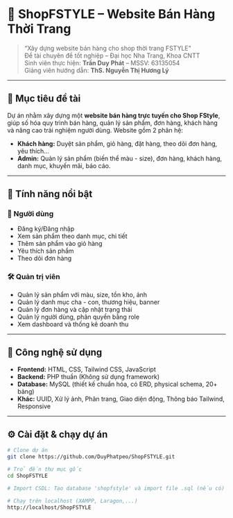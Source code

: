 # 🧥 ShopFSTYLE – Website Bán Hàng Thời Trang

> “Xây dựng website bán hàng cho shop thời trang FSTYLE”  
> Đề tài chuyên đề tốt nghiệp – Đại học Nha Trang, Khoa CNTT  
> Sinh viên thực hiện: **Trần Duy Phát** – MSSV: 63135054  
> Giảng viên hướng dẫn: **ThS. Nguyễn Thị Hương Lý**

---

## 🎯 Mục tiêu đề tài

Dự án nhằm xây dựng một **website bán hàng trực tuyến cho Shop FStyle**, giúp số hóa quy trình bán hàng, quản lý sản phẩm, đơn hàng, khách hàng và nâng cao trải nghiệm người dùng. Website gồm 2 phân hệ:

- **Khách hàng:** Duyệt sản phẩm, giỏ hàng, đặt hàng, theo dõi đơn hàng, yêu thích…
- **Admin:** Quản lý sản phẩm (biến thể màu - size), đơn hàng, khách hàng, danh mục, khuyến mãi, báo cáo.

---

## 📌 Tính năng nổi bật

### 👤 Người dùng
- Đăng ký/Đăng nhập
- Xem sản phẩm theo danh mục, chi tiết
- Thêm sản phẩm vào giỏ hàng
- Yêu thích sản phẩm
- Theo dõi đơn hàng

### 🛠️ Quản trị viên
- Quản lý sản phẩm với màu, size, tồn kho, ảnh
- Quản lý danh mục cha - con, thương hiệu, banner
- Quản lý đơn hàng và cập nhật trạng thái
- Quản lý người dùng, phân quyền bằng role
- Xem dashboard và thống kê doanh thu

---

## 🧱 Công nghệ sử dụng

- **Frontend:** HTML, CSS, Tailwind CSS, JavaScript
- **Backend:** PHP thuần (Không sử dụng framework)
- **Database:** MySQL (thiết kế chuẩn hóa, có ERD, physical schema, 20+ bảng)
- **Khác:** UUID, Xử lý ảnh, Phân trang, Giao diện động, Thông báo Tailwind, Responsive

---

## ⚙️ Cài đặt & chạy dự án

```bash
# Clone dự án
git clone https://github.com/DuyPhatpeo/ShopFSTYLE.git

# Trỏ đến thư mục gốc
cd ShopFSTYLE

# Import CSDL: Tạo database 'shopfstyle' và import file .sql (nếu có)

# Chạy trên localhost (XAMPP, Laragon,...)
http://localhost/ShopFSTYLE

